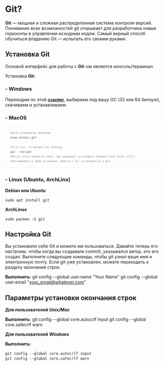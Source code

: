 
# Git?

**Git**  — мощная и сложная распределенная система контроля версий. Понимание всех возможностей git открывает для разработчика новые горизонты в управлении исходным кодом. Самый верный способ обучиться владению Git — испытать его своими руками.

## Установка Git

Основой интерфейс для работы с **Git**-ом является консоль/терминал.

Установка **Git**:

### - Windows 

Переходим по этой [***ссылке***](https://git-scm.com/download/win), выбираем под вашу ОС (32 или 64 битную), скачиваем и устанавливаем.

### - MacOS
![MaxOs install](/MacOS_install.png)

### - Linux (**Ubuntu, ArchLinx**)
**Debian или Ubuntu**  

	sudo apt install git

**ArchLinux**  

	sudo pacman -S git
	
## Настройка Git 

Вы установили себе Git и можете им пользоваться. Давайте теперь его настроим, чтобы когда вы создавали commit, указывался автор, кто его создал. Выполните следующие команды, чтобы git узнал ваше имя и электронную почту. Если git уже установлен, можете переходить к разделу окончания строк.

**Выполнить:**
	git config --global user.name "Your Name"
	git config --global user.email "your_email@whatever.com"

## Параметры установки окончания строк
**Для пользователей** ***Unix/Mac***

**Выполнить:**
	git config --global core.autocrlf input
	git config --global core.safecrlf warn
	
**Для пользователей** ***Windows***

**Выполнить:**

	git config --global core.autocrlf input
	git config --global core.safecrlf warn
	
	
